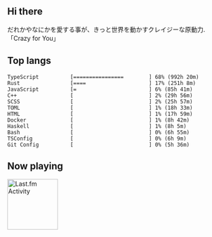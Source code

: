 <!-- deno-fmt-ignore-file -->
## Hi there

だれかやなにかを愛する事が、きっと世界を動かすクレイジーな原動力. 「Crazy for You」



## Top langs

```
TypeScript          [================        ] 68% (992h 20m)
Rust                [====                    ] 17% (251h 8m)
JavaScript          [=                       ] 6% (85h 41m)
C++                 [                        ] 2% (29h 56m)
SCSS                [                        ] 2% (25h 57m)
TOML                [                        ] 1% (18h 33m)
HTML                [                        ] 1% (17h 59m)
Docker              [                        ] 1% (8h 42m)
Haskell             [                        ] 1% (8h 5m)
Bash                [                        ] 0% (6h 55m)
TSConfig            [                        ] 0% (6h 9m)
Git Config          [                        ] 0% (5h 36m)
```


## Now playing


<a href="https://github.com/kiosion/toru">
  <picture>
    <source media="(prefers-color-scheme: dark)" srcset="https://toru.kio.dev/api/v1/re-taro?blur&border_width=0&border_radius=26&theme=nord">
    <source media="(prefers-color-scheme: light)" srcset="https://toru.kio.dev/api/v1/re-taro?blur&border_width=0&border_radius=26&theme=light">
    <img alt="Last.fm Activity" src="https://toru.kio.dev/api/v1/re-taro?blur&border_width=0&border_radius=26" height="115" />
  </picture>
</a>
